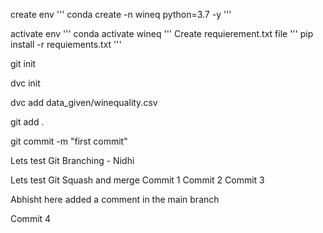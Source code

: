 create env
'''
conda create -n wineq python=3.7 -y
'''

activate env
'''
conda activate wineq
'''
Create requierement.txt file
'''
pip install -r requiements.txt
'''

git init

dvc init 

dvc add data_given/winequality.csv

git add .

git commit -m "first commit"

Lets test Git Branching - Nidhi

Lets test Git Squash and merge 
Commit 1
Commit 2
Commit 3

Abhisht here added a comment in the main branch

Commit 4